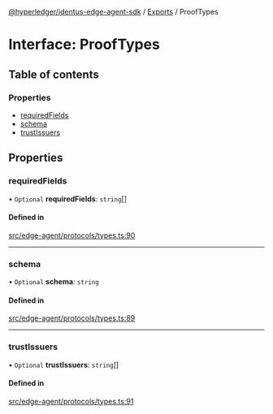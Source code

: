 [@hyperledger/identus-edge-agent-sdk](../README.md) / [Exports](../modules.md) / ProofTypes

# Interface: ProofTypes

## Table of contents

### Properties

- [requiredFields](ProofTypes.md#requiredfields)
- [schema](ProofTypes.md#schema)
- [trustIssuers](ProofTypes.md#trustissuers)

## Properties

### requiredFields

• `Optional` **requiredFields**: `string`[]

#### Defined in

[src/edge-agent/protocols/types.ts:90](https://github.com/hyperledger/identus-edge-agent-sdk-ts/blob/f2306959fcea168d196649eedb6a342635865544/src/edge-agent/protocols/types.ts#L90)

___

### schema

• `Optional` **schema**: `string`

#### Defined in

[src/edge-agent/protocols/types.ts:89](https://github.com/hyperledger/identus-edge-agent-sdk-ts/blob/f2306959fcea168d196649eedb6a342635865544/src/edge-agent/protocols/types.ts#L89)

___

### trustIssuers

• `Optional` **trustIssuers**: `string`[]

#### Defined in

[src/edge-agent/protocols/types.ts:91](https://github.com/hyperledger/identus-edge-agent-sdk-ts/blob/f2306959fcea168d196649eedb6a342635865544/src/edge-agent/protocols/types.ts#L91)
